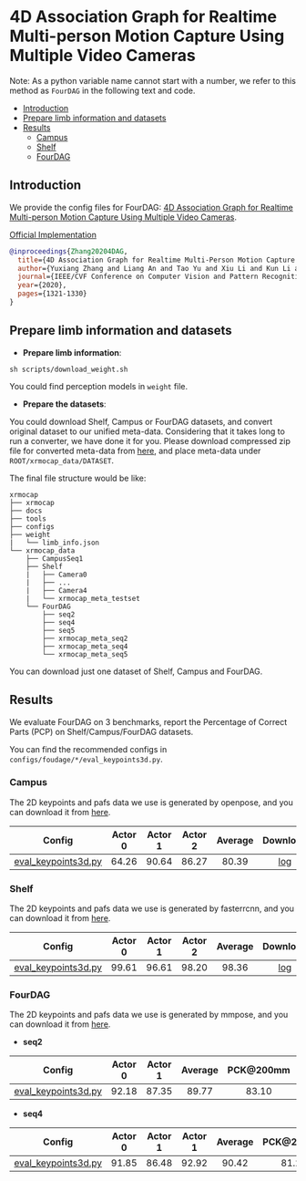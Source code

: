 # 4D Association Graph for Realtime Multi-person Motion Capture Using Multiple Video Cameras
Note: As a python variable name cannot start with a number, we refer to this method as `FourDAG` in the following text and code.

  - [Introduction](#introduction)
  - [Prepare limb information and datasets](#prepare-limb-information-and-datasets)
  - [Results](#results)
    - [Campus](#campus)
    - [Shelf](#shelf)
    - [FourDAG](#fourdag-1)

## Introduction

We provide the config files for FourDAG: [4D Association Graph for Realtime Multi-person Motion Capture Using Multiple Video Cameras](https://arxiv.org/abs/2002.12625).


[Official Implementation](https://github.com/zhangyux15/4d_association)

```BibTeX
@inproceedings{Zhang20204DAG,
  title={4D Association Graph for Realtime Multi-Person Motion Capture Using Multiple Video Cameras},
  author={Yuxiang Zhang and Liang An and Tao Yu and Xiu Li and Kun Li and Yebin Liu},
  journal={IEEE/CVF Conference on Computer Vision and Pattern Recognition},
  year={2020},
  pages={1321-1330}
}
```
## Prepare limb information and datasets

- **Prepare limb information**:

```
sh scripts/download_weight.sh
```
You could find perception models in `weight` file.

- **Prepare the datasets**:

You could download Shelf, Campus or FourDAG datasets, and convert original dataset to our unified meta-data. Considering that it takes long to run a converter, we have done it for you. Please download compressed zip file for converted meta-data from [here](../../docs/en/dataset_preparation.md), and place meta-data under `ROOT/xrmocap_data/DATASET`.

The final file structure would be like:

```text
xrmocap
├── xrmocap
├── docs
├── tools
├── configs
├── weight
|   └── limb_info.json
└── xrmocap_data
    ├── CampusSeq1
    ├── Shelf
    |   ├── Camera0
    |   ├── ...
    |   ├── Camera4
    |   └── xrmocap_meta_testset
    └── FourDAG
        ├── seq2
        ├── seq4
        ├── seq5
        ├── xrmocap_meta_seq2
        ├── xrmocap_meta_seq4
        └── xrmocap_meta_seq5
```
You can download just one dataset of Shelf, Campus and FourDAG.

## Results

We evaluate FourDAG on 3 benchmarks, report the Percentage of Correct Parts (PCP) on Shelf/Campus/FourDAG datasets.

You can find the recommended configs in `configs/foudage/*/eval_keypoints3d.py`.


### Campus

The 2D keypoints and pafs data we use is generated by openpose, and you can download it from [here](/docs/en/dataset_preparation.md#download-converted-meta-data).

| Config | Actor 0 | Actor 1 | Actor 2 | Average | Download |
|:------:|:-------:|:--------:|:--------:|:--------:|:--------:|
| [eval_keypoints3d.py](./campus_config/eval_keypoints3d.py) | 64.26 | 90.64 | 86.27 | 80.39 | [log](https://openxrlab-share.oss-cn-hongkong.aliyuncs.com/xrmocap/logs/FourDAG/campus.zip) |


### Shelf

The 2D keypoints and pafs data we use is generated by fasterrcnn, and you can download it from [here](/docs/en/dataset_preparation.md#download-converted-meta-data).

| Config | Actor 0 | Actor 1 | Actor 2 | Average | Download |
|:------:|:-------:|:--------:|:--------:|:--------:|:--------:|
| [eval_keypoints3d.py](./shelf_config/eval_keypoints3d.py) | 99.61 | 96.61 | 98.20 | 98.36 | [log](https://openxrlab-share.oss-cn-hongkong.aliyuncs.com/xrmocap/logs/FourDAG/shelf.zip) |


### FourDAG

The 2D keypoints and pafs data we use is generated by mmpose, and you can download it from [here](/docs/en/dataset_preparation.md#download-converted-meta-data).

- **seq2**

| Config | Actor 0 | Actor 1 | Average | PCK@200mm | Download |
|:-------:|:--------:|:--------:|:--------:|:--------:|:--------:|
| [eval_keypoints3d.py](./fourdag_config/eval_keypoints3d_seq2.py) | 92.18 | 87.35 | 89.77 | 83.10 | [log](https://openxrlab-share.oss-cn-hongkong.aliyuncs.com/xrmocap/logs/FourDAG/fourdag.zip) |

- **seq4**

| Config | Actor 0 | Actor 1 | Actor 1 | Average | PCK@200mm | Download |
|:-------:|:--------:|:--------:|:--------:|:--------:|:--------:|:--------:|
| [eval_keypoints3d.py](./fourdag_config/eval_keypoints3d_seq4.py) | 91.85 | 86.48 | 92.92 | 90.42 | 81.29 |[log](https://openxrlab-share.oss-cn-hongkong.aliyuncs.com/xrmocap/logs/FourDAG/fourdag.zip) |
